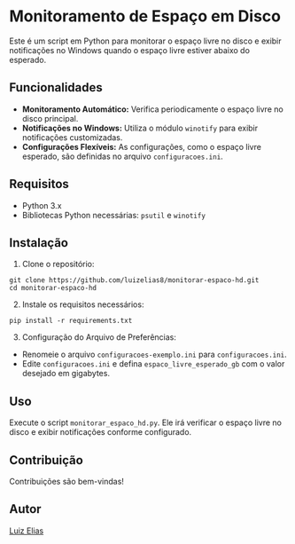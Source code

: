 # Monitoramento de Espaço em Disco

Este é um script em Python para monitorar o espaço livre no disco e exibir notificações no Windows quando o espaço livre estiver abaixo do esperado.

## Funcionalidades

- **Monitoramento Automático:** Verifica periodicamente o espaço livre no disco principal.
- **Notificações no Windows:** Utiliza o módulo `winotify` para exibir notificações customizadas.
- **Configurações Flexíveis:** As configurações, como o espaço livre esperado, são definidas no arquivo `configuracoes.ini`.

## Requisitos

- Python 3.x
- Bibliotecas Python necessárias: `psutil` e `winotify`

## Instalação

1. Clone o repositório:
```
git clone https://github.com/luizelias8/monitorar-espaco-hd.git
cd monitorar-espaco-hd
```

2. Instale os requisitos necessários:
```
pip install -r requirements.txt
```

3. Configuração do Arquivo de Preferências:
- Renomeie o arquivo `configuracoes-exemplo.ini` para `configuracoes.ini`.
- Edite `configuracoes.ini` e defina `espaco_livre_esperado_gb` com o valor desejado em gigabytes.

## Uso

Execute o script `monitorar_espaco_hd.py`. Ele irá verificar o espaço livre no disco e exibir notificações conforme configurado.

## Contribuição

Contribuições são bem-vindas!

## Autor

[Luiz Elias](https://github.com/luizelias8)